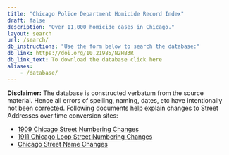 ```yaml
---
title: "Chicago Police Department Homicide Record Index"
draft: false
description: "Over 11,000 homicide cases in Chicago."
layout: search
url: /search/
db_instructions: "Use the form below to search the database:"
db_link: https://doi.org/10.21985/N2HB3R
db_link_text: To download the database click here
aliases:
    - /database/
---
```

**Disclaimer:** The database is constructed verbatum from the source material. Hence all errors of spelling, naming, dates, etc have intentionally not been corrected. Following documents help explain changes to Street Addresses over time conversion sites:

- [1909 Chicago Street Numbering Changes](http://chsmedia.org/househistory/1909snc/start.pdf)
- [1911 Chicago Loop Street Numbering Changes](http://chsmedia.org/househistory/1911snc/start.pdf)
- [Chicago Street Name Changes](http://chsmedia.org/househistory/nameChanges/start.pdf)
